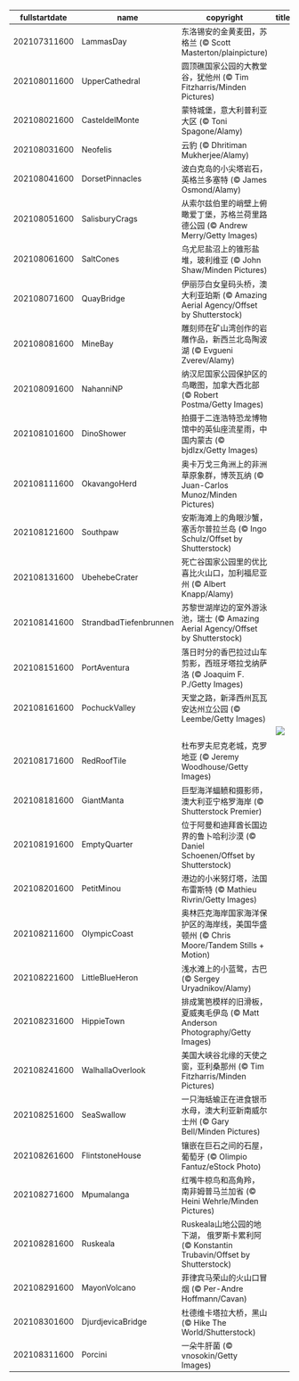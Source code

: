 |fullstartdate|name|copyright|title|image|
|--|--|--|--|--|
202107311600|LammasDay|东洛锡安的金黄麦田，苏格兰 (© Scott Masterton/plainpicture)||![](/zh-CN/2021/08/202107311600LammasDay.jpg)|
202108011600|UpperCathedral|圆顶礁国家公园的大教堂谷，犹他州 (© Tim Fitzharris/Minden Pictures)||![](/zh-CN/2021/08/202108011600UpperCathedral.jpg)|
202108021600|CasteldelMonte|蒙特城堡，意大利普利亚大区 (© Toni Spagone/Alamy)||![](/zh-CN/2021/08/202108021600CasteldelMonte.jpg)|
202108031600|Neofelis|云豹 (© Dhritiman Mukherjee/Alamy)||![](/zh-CN/2021/08/202108031600Neofelis.jpg)|
202108041600|DorsetPinnacles|波白克岛的小尖塔岩石，英格兰多塞特 (© James Osmond/Alamy)||![](/zh-CN/2021/08/202108041600DorsetPinnacles.jpg)|
202108051600|SalisburyCrags|从索尔兹伯里的峭壁上俯瞰爱丁堡，苏格兰荷里路德公园 (© Andrew Merry/Getty Images)||![](/zh-CN/2021/08/202108051600SalisburyCrags.jpg)|
202108061600|SaltCones|乌尤尼盐沼上的锥形盐堆，玻利维亚 (© John Shaw/Minden Pictures)||![](/zh-CN/2021/08/202108061600SaltCones.jpg)|
202108071600|QuayBridge|伊丽莎白女皇码头桥，澳大利亚珀斯 (© Amazing Aerial Agency/Offset by Shutterstock)||![](/zh-CN/2021/08/202108071600QuayBridge.jpg)|
202108081600|MineBay|雕刻师在矿山湾创作的岩雕作品，新西兰北岛陶波湖 (© Evgueni Zverev/Alamy)||![](/zh-CN/2021/08/202108081600MineBay.jpg)|
202108091600|NahanniNP|纳汉尼国家公园保护区的鸟瞰图，加拿大西北部 (© Robert Postma/Getty Images)||![](/zh-CN/2021/08/202108091600NahanniNP.jpg)|
202108101600|DinoShower|拍摄于二连浩特恐龙博物馆中的英仙座流星雨，中国内蒙古 (© bjdlzx/Getty Images)||![](/zh-CN/2021/08/202108101600DinoShower.jpg)|
202108111600|OkavangoHerd|奥卡万戈三角洲上的非洲草原象群，博茨瓦纳 (© Juan-Carlos Munoz/Minden Pictures)||![](/zh-CN/2021/08/202108111600OkavangoHerd.jpg)|
202108121600|Southpaw|安斯海滩上的角眼沙蟹，塞舌尔普拉兰岛 (© Ingo Schulz/Offset by Shutterstock)||![](/zh-CN/2021/08/202108121600Southpaw.jpg)|
202108131600|UbehebeCrater|死亡谷国家公园里的优比喜比火山口，加利福尼亚州 (© Albert Knapp/Alamy)||![](/zh-CN/2021/08/202108131600UbehebeCrater.jpg)|
202108141600|StrandbadTiefenbrunnen|苏黎世湖岸边的室外游泳池，瑞士 (© Amazing Aerial Agency/Offset by Shutterstock)||![](/zh-CN/2021/08/202108141600StrandbadTiefenbrunnen.jpg)|
202108151600|PortAventura|落日时分的香巴拉过山车剪影，西班牙塔拉戈纳萨洛 (© Joaquim F. P./Getty Images)||![](/zh-CN/2021/08/202108151600PortAventura.jpg)|
202108161600|PochuckValley|天堂之路，新泽西州瓦瓦安达州立公园 (© Leembe/Getty Images)||![](/zh-CN/2021/08/202108161600PochuckValley.jpg)|
||||![](/zh-CN/2021/08/.jpg)|
202108171600|RedRoofTile|杜布罗夫尼克老城，克罗地亚 (© Jeremy Woodhouse/Getty Images)||![](/zh-CN/2021/08/202108171600RedRoofTile.jpg)|
202108181600|GiantManta|巨型海洋蝠鲼和摄影师，澳大利亚宁格罗海岸 (© Shutterstock Premier)||![](/zh-CN/2021/08/202108181600GiantManta.jpg)|
202108191600|EmptyQuarter|位于阿曼和迪拜酋长国边界的鲁卜哈利沙漠 (© Daniel Schoenen/Offset by Shutterstock)||![](/zh-CN/2021/08/202108191600EmptyQuarter.jpg)|
202108201600|PetitMinou|港边的小米努灯塔，法国布雷斯特 (© Mathieu Rivrin/Getty Images)||![](/zh-CN/2021/08/202108201600PetitMinou.jpg)|
202108211600|OlympicCoast|奥林匹克海岸国家海洋保护区的海岸线，美国华盛顿州 (© Chris Moore/Tandem Stills + Motion)||![](/zh-CN/2021/08/202108211600OlympicCoast.jpg)|
202108221600|LittleBlueHeron|浅水滩上的小蓝鹭，古巴 (© Sergey Uryadnikov/Alamy)||![](/zh-CN/2021/08/202108221600LittleBlueHeron.jpg)|
202108231600|HippieTown|排成篱笆模样的旧滑板，夏威夷毛伊岛 (© Matt Anderson Photography/Getty Images)||![](/zh-CN/2021/08/202108231600HippieTown.jpg)|
202108241600|WalhallaOverlook|美国大峡谷北缘的天使之窗，亚利桑那州 (© Tim Fitzharris/Minden Pictures)||![](/zh-CN/2021/08/202108241600WalhallaOverlook.jpg)|
202108251600|SeaSwallow|一只海蛞蝓正在进食银币水母，澳大利亚新南威尔士州 (© Gary Bell/Minden Pictures)||![](/zh-CN/2021/08/202108251600SeaSwallow.jpg)|
202108261600|FlintstoneHouse|镶嵌在巨石之间的石屋，葡萄牙 (© Olimpio Fantuz/eStock Photo)||![](/zh-CN/2021/08/202108261600FlintstoneHouse.jpg)|
202108271600|Mpumalanga|红嘴牛椋鸟和高角羚， 南非姆普马兰加省 (© Heini Wehrle/Minden Pictures)||![](/zh-CN/2021/08/202108271600Mpumalanga.jpg)|
202108281600|Ruskeala|Ruskeala山地公园的地下湖， 俄罗斯卡累利阿 (© Konstantin Trubavin/Offset by Shutterstock)||![](/zh-CN/2021/08/202108281600Ruskeala.jpg)|
202108291600|MayonVolcano|菲律宾马荣山的火山口冒烟 (© Per-Andre Hoffmann/Cavan)||![](/zh-CN/2021/08/202108291600MayonVolcano.jpg)|
202108301600|DjurdjevicaBridge|杜德维卡塔拉大桥，黑山 (© Hike The World/Shutterstock)||![](/zh-CN/2021/08/202108301600DjurdjevicaBridge.jpg)|
202108311600|Porcini|一朵牛肝菌 (© vnosokin/Getty Images)||![](/zh-CN/2021/08/202108311600Porcini.jpg)|
